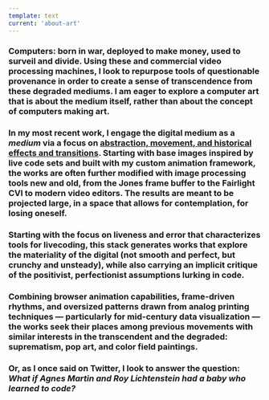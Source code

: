```yaml
---
template: text
current: 'about-art'
---
```


### Computers: born in war, deployed to make money, used to surveil and divide. **Using these and commercial video processing machines, I look to repurpose tools of questionable provenance in order to create a sense of transcendence from these degraded mediums.** I am eager to explore a computer art that is about the medium itself, rather than about the concept of computers making art. 

### **In my most recent work, I engage the digital medium as a _medium_ via a focus on [abstraction, movement, and historical effects and transitions](/works).** Starting with base images inspired by live code sets and built with my custom animation framework, the  works are often further modified with image processing tools new and old, from the Jones frame buffer to the Fairlight CVI to modern video editors. **The results are meant to be projected large, in a space that allows for contemplation, for losing oneself.**

### Starting with the focus on liveness and error that characterizes tools for livecoding, this stack generates works that explore the materiality of the digital **(not smooth and perfect, but crunchy and unsteady)**, while also carrying an implicit critique of the positivist, perfectionist assumptions lurking in code.

### **Combining browser animation capabilities, frame-driven rhythms, and oversized patterns drawn from analog printing techniques** — particularly for mid-century data visualization — **the works seek their places among previous movements with similar interests in the transcendent and the degraded:** suprematism, pop art, and color field paintings. 

### **Or, as I once said on Twitter, I look to answer the question:** _What if Agnes Martin and Roy Lichtenstein had a baby who learned to code?_